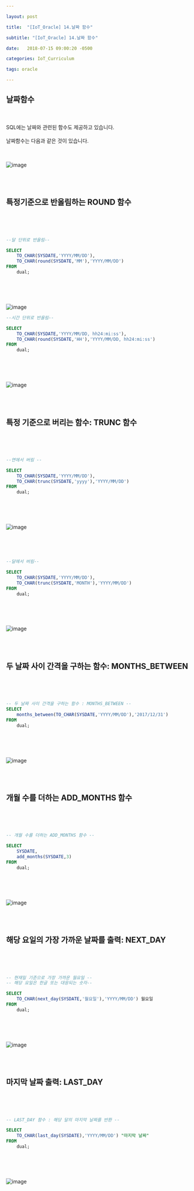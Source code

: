 ```yaml
---

layout: post

title:  "[IoT_Oracle] 14.날짜 함수"

subtitle: "[IoT_Oracle] 14.날짜 함수"

date:   2018-07-15 09:00:20 -0500

categories: IoT_Curriculum

tags: oracle

---
```


## 날짜함수

<br>
<br>
SQL에는 날짜와 관련된 함수도 제공하고 있습니다.
<br>
<br>
날짜함수는 다음과 같은 것이 있습니다.
<br>
<br>
<br>

![image](/image/Oracle_image/Oracle_image_85.png)

<br>
<br>

## 특정기준으로 반올림하는 ROUND 함수

<br>
<br>
<br>

```sql
--달 단위로 반올림--

SELECT 
    TO_CHAR(SYSDATE,'YYYY/MM/DD'),
    TO_CHAR(round(SYSDATE,'MM'),'YYYY/MM/DD')
FROM
    dual;
```

<br>
<br>
<br>

![image](/image/Oracle_image/Oracle_image_87.png)


```sql
--시간 단위로 반올림--

SELECT 
    TO_CHAR(SYSDATE,'YYYY/MM/DD, hh24:mi:ss'),
    TO_CHAR(round(SYSDATE,'HH'),'YYYY/MM/DD, hh24:mi:ss')
FROM
    dual;
```

<br>
<br>
<br>

![image](/image/Oracle_image/Oracle_image_86.png)

<br>
<br>

## 특정 기준으로 버리는 함수: TRUNC 함수 

<br>
<br>
<br>

```sql
--연에서 버림 --

SELECT 
    TO_CHAR(SYSDATE,'YYYY/MM/DD'),
    TO_CHAR(trunc(SYSDATE,'yyyy'),'YYYY/MM/DD')
FROM
    dual;
```

<br>
<br>
<br>

![image](/image/Oracle_image/Oracle_image_88.png)

<br>
<br>
<br>

```sql
--달에서 버림--

SELECT 
    TO_CHAR(SYSDATE,'YYYY/MM/DD'),
    TO_CHAR(trunc(SYSDATE,'MONTH'),'YYYY/MM/DD')
FROM
    dual;
```

<br>
<br>
<br>

![image](/image/Oracle_image/Oracle_image_89.png)

<br>
<br>

## 두 날짜 사이 간격을 구하는 함수: MONTHS_BETWEEN

<br>
<br>
<br>

```sql
-- 두 날짜 사이 간격을 구하는 함수 : MONTHS_BETWEEN --
SELECT
    months_between(TO_CHAR(SYSDATE,'YYYY/MM/DD'),'2017/12/31')
FROM
    dual;
```

<br>
<br>
<br>

![image](/image/Oracle_image/Oracle_image_90.png)

<br>
<br>

## 개월 수를 더하는 ADD_MONTHS 함수

<br>
<br>
<br>

```sql
-- 개월 수를 더하는 ADD_MONTHS 함수 --

SELECT
    SYSDATE,
    add_months(SYSDATE,3)
FROM
    dual;
```

<br>
<br>
<br>

![image](/image/Oracle_image/Oracle_image_91.png)

<br>
<br>

## 해당 요일의 가장 가까운 날짜를 출력: NEXT_DAY

<br>
<br>
<br>

```sql
-- 현재일 기준으로 가장 가까운 월요일 --
-- 해당 요일은 한글 또는 대응되는 숫자--

SELECT
    TO_CHAR(next_day(SYSDATE,'월요일'),'YYYY/MM/DD') 월요일
FROM
    dual;
```

<br>
<br>
<br>

![image](/image/Oracle_image/Oracle_image_92.png)

<br>
<br>

## 마지막 날짜 출력: LAST_DAY

<br>
<br>
<br>

```sql
-- LAST_DAY 함수 : 해당 달의 마지막 날짜를 반환 --

SELECT
    TO_CHAR(last_day(SYSDATE),'YYYY/MM/DD') "마지막 날짜"
FROM
    dual;
```

<br>
<br>
<br>

![image](/image/Oracle_image/Oracle_image_93.png)